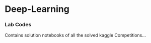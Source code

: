 # Deep-Learning

### Lab Codes

Contains solution notebooks of all the solved kaggle Competitions...
